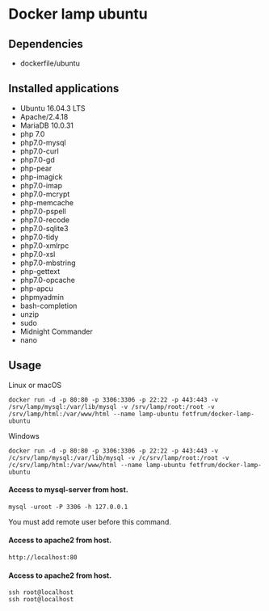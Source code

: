Docker lamp ubuntu
==================

Dependencies
------------

- dockerfile/ubuntu

Installed applications
-----------------------

- Ubuntu 16.04.3 LTS
- Apache/2.4.18
- MariaDB 10.0.31
- php 7.0
- php7.0-mysql 
- php7.0-curl 
- php7.0-gd 
- php-pear 
- php-imagick 
- php7.0-imap 
- php7.0-mcrypt 
- php-memcache 
- php7.0-pspell 
- php7.0-recode 
- php7.0-sqlite3 
- php7.0-tidy 
- php7.0-xmlrpc 
- php7.0-xsl 
- php7.0-mbstring 
- php-gettext 
- php7.0-opcache 
- php-apcu 
- phpmyadmin 
- bash-completion 
- unzip 
- sudo
- Midnight Commander
- nano


Usage
-----

Linux or macOS

    docker run -d -p 80:80 -p 3306:3306 -p 22:22 -p 443:443 -v /srv/lamp/mysql:/var/lib/mysql -v /srv/lamp/root:/root -v /srv/lamp/html:/var/www/html --name lamp-ubuntu fetfrum/docker-lamp-ubuntu

Windows

    docker run -d -p 80:80 -p 3306:3306 -p 22:22 -p 443:443 -v /c/srv/lamp/mysql:/var/lib/mysql -v /c/srv/lamp/root:/root -v /c/srv/lamp/html:/var/www/html --name lamp-ubuntu fetfrum/docker-lamp-ubuntu


#### Access to mysql-server from host.

    mysql -uroot -P 3306 -h 127.0.0.1

You must add remote user before this command.

#### Access to apache2 from host.

    http://localhost:80

#### Access to apache2 from host.
    
    ssh root@localhost
    ssh root@localhost
